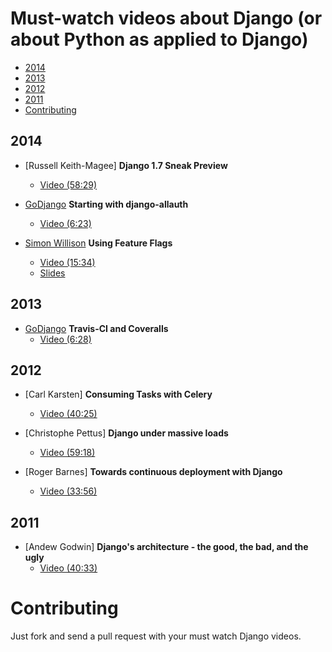 Must-watch videos about Django (or about Python as applied to Django)
=============

- [2014](#2014)
- [2013](#2013)
- [2012](#2012)
- [2011](#2011)
- [Contributing](#contributing)

## 2014
* [Russell Keith-Magee] **Django 1.7 Sneak Preview**
    * [Video (58:29)](https://www.youtube.com/watch?v=_DPXgr6m1sg)

* [GoDjango](https://godjango.com/) **Starting with django-allauth**
    * [Video (6:23)](https://godjango.com/65-starting-with-django-allauth/ )

* [Simon Willison](http://blog.simonwillison.net/) **Using Feature Flags**
    * [Video (15:34)](https://www.youtube.com/watch?v=WMRjj06R6jg)
    * [Slides](https://speakerdeck.com/simon/feature-flags/)

## 2013
* [GoDjango](https://godjango.com/) **Travis-CI and Coveralls**
    * [Video (6:28)](https://godjango.com/25-travis-ci-and-coveralls/)

## 2012
* [Carl Karsten] **Consuming Tasks with Celery**
    * [Video (40:25)](https://www.youtube.com/watch?v=MCmNGmFh6wE)

* [Christophe Pettus] **Django under massive loads**
    * [Video (59:18)](https://www.youtube.com/watch?v=gBT4uxtSkFY)

* [Roger Barnes] **Towards continuous deployment with Django**
    * [Video (33:56)](https://www.youtube.com/watch?v=_lgWVkYYtf4)

## 2011
* [Andew Godwin] **Django's architecture - the good, the bad, and the ugly**
    * [Video (40:33)](https://www.youtube.com/watch?v=7KTVws3TiC0)


# Contributing

Just fork and send a pull request with your must watch Django videos.
